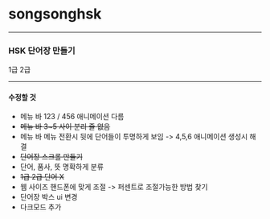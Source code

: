 # songsonghsk
----
### HSK 단어장 만들기 

1급 
2급 



----
#### 수정할 것 

* 메뉴 바 123 / 456 애니메이션 다름 
* <s>메뉴 바 3~5 사이 분리 줄 없음</s>
* 메뉴 바 메뉴 전환시 뒷에 단어들이 투명하게 보임 -> 4,5,6 애니메이션 생성시 해결 
* <s>단어장 스크롤 만들기 </s>
* 단어, 품사, 뜻 명확하게 분류 
* <s> 1급 2급 단어 X </s>
* 웹 사이즈 핸드폰에 맞게 조절 -> 퍼센트로 조절가능한 방법 찾기 
* 단어장 박스 ui 변경
* 다크모드 추가 
